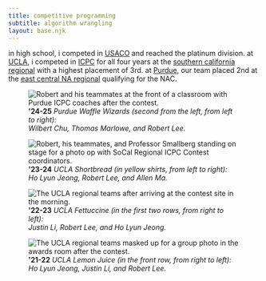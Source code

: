 ```yaml
---
title: competitive programming
subtitle: algorithm wrangling
layout: base.njk
---
```


in high school, i competed in [USACO](https://usaco.org/) and reached the platinum division. at [UCLA](https://icpc.uclaacm.com/), i competed in [ICPC](https://icpc.global/) for all four years at the [southern california regional](http://socalcontest.org/) with a highest placement of 3rd. at [Purdue](https://purduecpu.com/), our team placed 2nd at the [east central NA regional](https://ec.na.icpc.global/) qualifying for the NAC.

<figure>
  <picture>
    <source type="image/webp"
      sizes="
        (max-width: 1000px) 1000px,
        (max-width: 1500px) 1500px,
        100vw"
      srcset="
        /assets/img/icpc/2025-1000w.webp 1000w,
        /assets/img/icpc/2025-1500w.webp 1500w,
        /assets/img/icpc/2025.webp 2550ww"
    >
    <img
      sizes="
        (max-width: 1000px) 1000px,
        (max-width: 1500px) 1500px,
        100vw"
      srcset="
        /assets/img/icpc/2025-1000w.jpg 1000w,
        /assets/img/icpc/2025-1500w.jpg 1500w,
        /assets/img/icpc/2025.jpg 2550w"
      src="/assets/img/icpc/2025.jpg"
      alt="Robert and his teammates at the front of a classroom with Purdue ICPC coaches after the contest."
    >
  </picture>
  <figcaption>
    <b>'24-25</b>
    <i>
      Purdue Waffle Wizards (second from the left, from left to right):
      <br>
      Wilbert Chu, Thomas Marlowe, and Robert Lee.
    </i>
  </figcaption>
</figure>

<figure>
  <picture>
    <source type="image/webp"
      sizes="
        (max-width: 1000px) 1000px,
        (max-width: 1500px) 1500px,
        100vw"
      srcset="
        /assets/img/icpc/2024-1000w.webp 1000w,
        /assets/img/icpc/2024-1500w.webp 1500w,
        /assets/img/icpc/2024.webp 3000w"
    >
    <img
      sizes="
        (max-width: 1000px) 1000px,
        (max-width: 1500px) 1500px,
        100vw"
      srcset="
        /assets/img/icpc/2024-1000w.jpg 1000w,
        /assets/img/icpc/2024-1500w.jpg 1500w,
        /assets/img/icpc/2024.jpg 3000w"
      src="/assets/img/icpc/2024.jpg"
      alt="Robert, his teammates, and Professor Smallberg standing on stage for a photo op with SoCal Regional ICPC Contest coordinators."
    >
  </picture>
  <figcaption>
    <b>'23-24</b>
    <i>
      UCLA Shortbread (in yellow shirts, from left to right):
      <br>
      Ho Lyun Jeong, Robert Lee, and Allen Ma.
    </i>
  </figcaption>
</figure>

<figure>
  <picture>
    <source type="image/webp"
      sizes="
        (max-width: 1000px) 1000px,
        (max-width: 1500px) 1500px,
        100vw"
      srcset="
        /assets/img/icpc/2023-1000w.webp 1000w,
        /assets/img/icpc/2023-1500w.webp 1500w,
        /assets/img/icpc/2023.webp 3333w"
    >
    <img
      sizes="
        (max-width: 1000px) 1000px,
        (max-width: 1500px) 1500px,
        100vw"
      srcset="
        /assets/img/icpc/2023-1000w.jpg 1000w,
        /assets/img/icpc/2023-1500w.jpg 1500w,
        /assets/img/icpc/2023.jpg 3000w"
      src="/assets/img/icpc/2023.jpg"
      alt="The UCLA regional teams after arriving at the contest site in the morning."
    >
  </picture>
  <figcaption>
    <b>'22-23</b>
    <i>
      UCLA Fettuccine (in the first two rows, from right to left):
      <br>
      Justin Li, Robert Lee, and Ho Lyun Jeong.
    </i>
  </figcaption>
</figure>

<figure>
  <picture>
    <source type="image/webp"
      sizes="
        (max-width: 1000px) 1000px,
        100vw"
      srcset="
        /assets/img/icpc/2022-1000w.webp 1000w,
        /assets/img/icpc/2022.webp 1170w"
    >
    <img
      sizes="
        (max-width: 1000px) 1000px,
        100vw"
      srcset="
        /assets/img/icpc/2022-1000w.jpg 1000w,
        /assets/img/icpc/2022.jpg 1170w"
      src="/assets/img/icpc/2022.jpg"
      alt="The UCLA regional teams masked up for a group photo in the awards room after the contest."
    >
  </picture>
  <figcaption>
    <b>'21-22</b>
    <i>
      UCLA Lemon Juice (in the front row, from right to left):
      <br>
      Ho Lyun Jeong, Justin Li, and Robert Lee.
    </i>
  </figcaption>
</figure>